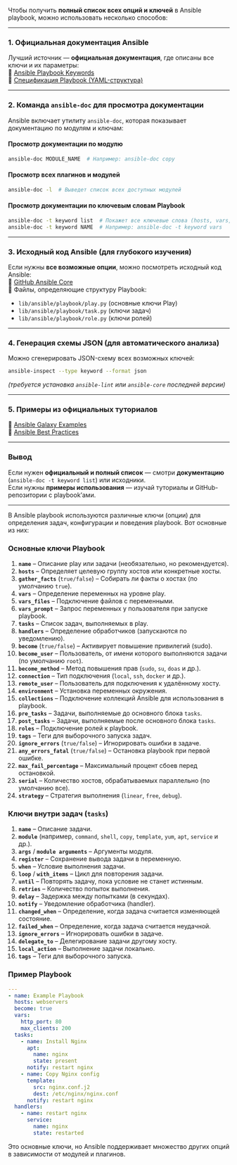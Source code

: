 Чтобы получить **полный список всех опций и ключей** в Ansible playbook, можно использовать несколько способов:  

---

### **1. Официальная документация Ansible**  
Лучший источник — **официальная документация**, где описаны все ключи и их параметры:  
🔹 [Ansible Playbook Keywords](https://docs.ansible.com/ansible/latest/reference_appendices/playbooks_keywords.html)  
🔹 [Спецификация Playbook (YAML-структура)](https://docs.ansible.com/ansible/latest/reference_appendices/YAMLSyntax.html)  

---

### **2. Команда `ansible-doc` для просмотра документации**  
Ansible включает утилиту `ansible-doc`, которая показывает документацию по модулям и ключам:  

#### **Просмотр документации по модулю**  
```bash
ansible-doc MODULE_NAME  # Например: ansible-doc copy
```  

#### **Просмотр всех плагинов и модулей**  
```bash
ansible-doc -l  # Выведет список всех доступных модулей
```  

#### **Просмотр документации по ключевым словам Playbook**  
```bash
ansible-doc -t keyword list  # Покажет все ключевые слова (hosts, vars, tasks и т. д.)
ansible-doc -t keyword NAME  # Например: ansible-doc -t keyword vars
```  

---

### **3. Исходный код Ansible (для глубокого изучения)**  
Если нужны **все возможные опции**, можно посмотреть исходный код Ansible:  
🔹 [GitHub Ansible Core](https://github.com/ansible/ansible)  
🔹 Файлы, определяющие структуру Playbook:  
   - `lib/ansible/playbook/play.py` (основные ключи Play)  
   - `lib/ansible/playbook/task.py` (ключи задач)  
   - `lib/ansible/playbook/role.py` (ключи ролей)  

---

### **4. Генерация схемы JSON (для автоматического анализа)**  
Можно сгенерировать JSON-схему всех возможных ключей:  
```bash
ansible-inspect --type keyword --format json
```  
*(требуется установка `ansible-lint` или `ansible-core` последней версии)*  

---

### **5. Примеры из официальных туториалов**  
🔹 [Ansible Galaxy Examples](https://galaxy.ansible.com/docs/)  
🔹 [Ansible Best Practices](https://docs.ansible.com/ansible/latest/playbook_guide/playbooks_best_practices.html)  

---

### **Вывод**  
Если нужен **официальный и полный список** — смотри **документацию** (`ansible-doc -t keyword list`) или исходники.  
Если нужны **примеры использования** — изучай туториалы и GitHub-репозитории с playbook’ами.  

---

В Ansible playbook используются различные ключи (опции) для определения задач, конфигурации и поведения playbook. Вот основные из них:  

### **Основные ключи Playbook**  
1. **`name`** – Описание play или задачи (необязательно, но рекомендуется).  
2. **`hosts`** – Определяет целевую группу хостов или конкретные хосты.  
3. **`gather_facts`** (`true/false`) – Собирать ли факты о хостах (по умолчанию `true`).  
4. **`vars`** – Определение переменных на уровне play.  
5. **`vars_files`** – Подключение файлов с переменными.  
6. **`vars_prompt`** – Запрос переменных у пользователя при запуске playbook.  
7. **`tasks`** – Список задач, выполняемых в play.  
8. **`handlers`** – Определение обработчиков (запускаются по уведомлению).  
9. **`become`** (`true/false`) – Активирует повышение привилегий (sudo).  
10. **`become_user`** – Пользователь, от имени которого выполняются задачи (по умолчанию `root`).  
11. **`become_method`** – Метод повышения прав (`sudo`, `su`, `doas` и др.).  
12. **`connection`** – Тип подключения (`local`, `ssh`, `docker` и др.).  
13. **`remote_user`** – Пользователь для подключения к удалённому хосту.  
14. **`environment`** – Установка переменных окружения.  
15. **`collections`** – Подключение коллекций Ansible для использования в playbook.  
16. **`pre_tasks`** – Задачи, выполняемые до основного блока `tasks`.  
17. **`post_tasks`** – Задачи, выполняемые после основного блока `tasks`.  
18. **`roles`** – Подключение ролей к playbook.  
19. **`tags`** – Теги для выборочного запуска задач.  
20. **`ignore_errors`** (`true/false`) – Игнорировать ошибки в задаче.  
21. **`any_errors_fatal`** (`true/false`) – Остановка playbook при первой ошибке.  
22. **`max_fail_percentage`** – Максимальный процент сбоев перед остановкой.  
23. **`serial`** – Количество хостов, обрабатываемых параллельно (по умолчанию все).  
24. **`strategy`** – Стратегия выполнения (`linear`, `free`, `debug`).  

### **Ключи внутри задач (`tasks`)**  
1. **`name`** – Описание задачи.  
2. **`module`** (например, `command`, `shell`, `copy`, `template`, `yum`, `apt`, `service` и др.).  
3. **`args`** / **`module arguments`** – Аргументы модуля.  
4. **`register`** – Сохранение вывода задачи в переменную.  
5. **`when`** – Условие выполнения задачи.  
6. **`loop`** / **`with_items`** – Цикл для повторения задачи.  
7. **`until`** – Повторять задачу, пока условие не станет истинным.  
8. **`retries`** – Количество попыток выполнения.  
9. **`delay`** – Задержка между попытками (в секундах).  
10. **`notify`** – Уведомление обработчика (handler).  
11. **`changed_when`** – Определение, когда задача считается изменяющей состояние.  
12. **`failed_when`** – Определение, когда задача считается неудачной.  
13. **`ignore_errors`** – Игнорировать ошибки в задаче.  
14. **`delegate_to`** – Делегирование задачи другому хосту.  
15. **`local_action`** – Выполнение задачи локально.  
16. **`tags`** – Теги для выборочного запуска.  

### **Пример Playbook**  
```yaml
---
- name: Example Playbook
  hosts: webservers
  become: true
  vars:
    http_port: 80
    max_clients: 200
  tasks:
    - name: Install Nginx
      apt:
        name: nginx
        state: present
      notify: restart nginx
    - name: Copy Nginx config
      template:
        src: nginx.conf.j2
        dest: /etc/nginx/nginx.conf
      notify: restart nginx
  handlers:
    - name: restart nginx
      service:
        name: nginx
        state: restarted
```  

Это основные ключи, но Ansible поддерживает множество других опций в зависимости от модулей и плагинов.
